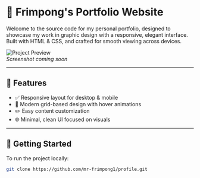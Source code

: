 # 🎨 Frimpong's Portfolio Website

Welcome to the source code for my personal portfolio, designed to showcase my work in graphic design with a responsive, elegant interface. Built with HTML & CSS, and crafted for smooth viewing across devices.

![Project Preview](assets/preview.jpg)  
*Screenshot coming soon*

---

## 🔧 Features

- ✅ Responsive layout for desktop & mobile
- 🎯 Modern grid-based design with hover animations
- ✏️ Easy content customization
- 🌐 Minimal, clean UI focused on visuals

---

## 🚀 Getting Started

To run the project locally:

```bash
git clone https://github.com/mr-frimpong1/profile.git
